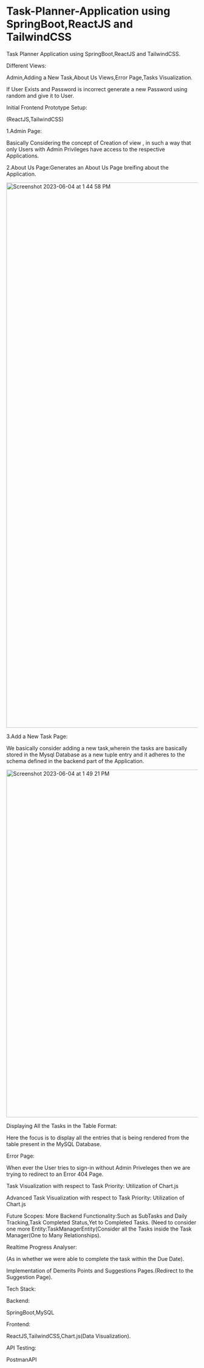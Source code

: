 # Task-Planner-Application using SpringBoot,ReactJS and TailwindCSS
Task Planner Application using SpringBoot,ReactJS and TailwindCSS.

Different Views:

Admin,Adding a New Task,About Us Views,Error Page,Tasks Visualization.

If User Exists and Password is incorrect generate a new Password using random and give it to User.

Initial Frontend Prototype Setup:

(ReactJS,TailwindCSS)

1.Admin Page:

Basically Considering the concept of Creation of view , in such a way that only Users with Admin Privileges have access to the respective
Applications.

2.About Us Page:Generates an About Us Page breifing about the Application.


<img width="1435" alt="Screenshot 2023-06-04 at 1 44 58 PM" src="https://github.com/SurajKH/Task-Planner-Application-Using-SpringBoot-ReactJS-TailwindCSS/assets/90398336/c07b1009-835a-4d8d-a42c-5c663a7ea708">

3.Add a New Task Page:

We basically consider adding a new task,wherein the tasks are basically stored in the Mysql Database as a new tuple entry and it adheres to the schema defined in the backend part of the Application.

<img width="915" alt="Screenshot 2023-06-04 at 1 49 21 PM" src="https://github.com/SurajKH/Task-Planner-Application-Using-SpringBoot-ReactJS-TailwindCSS/assets/90398336/8f4b1c79-f757-493a-898f-fafdd6753ee7">




Displaying All the Tasks in the Table Format:

Here the focus is to display all the entries that is being rendered from the table present in the MySQL Database.


Error Page:

When ever the User tries to sign-in without Admin Priveleges then we are trying to redirect to an Error 404 Page.

Task Visualization with respect to Task Priority: Utilization of Chart.js


Advanced Task Visualization with respect to Task Priority: Utilization of Chart.js


Future Scopes:
More Backend Functionality:Such as SubTasks and Daily Tracking,Task Completed Status,Yet to Completed Tasks.
(Need to consider one more Entity:TaskManagerEntity(Consider all the Tasks inside the Task Manager(One to Many Relationships).


Realtime Progress Analyser:

(As in whether we were able to complete the task within the Due Date).

Implementation of Demerits Points and Suggestions Pages.(Redirect to the Suggestion Page).



Tech Stack:

Backend:

SpringBoot,MySQL

Frontend:

ReactJS,TailwindCSS,Chart.js(Data Visualization).

API Testing:

PostmanAPI
